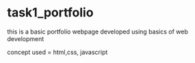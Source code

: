 # task1_portfolio
this is a basic portfolio webpage developed using basics of web development 

concept used = html,css, javascript
